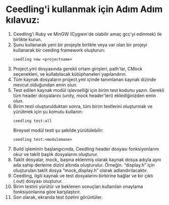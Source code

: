 # Ceedling'i kullanmak için Adım Adım kılavuz:
1. Ceedling'i Ruby ve MinGW (Cygwin'de olabilir amaç gcc'yi edinmek) ile birlikte kurun.
2. Şunu kullanarak yeni bir projeyle birlikte veya var olan bir projeyi kullanarak bir ceeding framework oluşturun:
	```shell
	ceedling new <projectname>
	```
1. Project.yml dosyasında gerekli ortam girişleri, path'lar, CMock seçenekleri, ve kullabılacak kütüphaneleri yapılandırın.
2. Tüm kaynak dosyaların project.yml içinde tanımlanan kaynak dizinde mevcut olduğundan emin olun.
3. Test edilen kaynak modül işlevselliği için birim test kodunu yazın. Gerekli tüm header dosyalarını (unity, mock header'leri) eklediğinizden emin olun.
4. Birim testi oluşturulduktan sonra, tüm birim testlerini oluşturmak ve yürütmek için şu komutu kullanın:
	```shell
	ceedling test:all
	```
	Bireysel modül testi şu şekilde yürütülebilir:
	```shell
	ceedling test:<modulemane>
	```
7. Build işleminin başlangıcında, Ceedling header dosyası fonksiyonlarını okur ve taklit başlık dosyalarını oluşturur.
8. Taklit dosyalar, mock_ başına eklenmiş olarak kaynak dosya adıyla aynı ada sahip derleme dizini altında oluşturulur. Örneğin. “display.h” için oluşturulan taklit dosya “mock_display.h” olarak adlandırılacaktır.
9. Ceedling, ilgili kaynak ve test dosyalarını birbirine bağlar ve bir çıktı (.out) dosyası oluşturur.
10. Birim testini yürütür ve beklenen sonuçları kullanılan onaylama fonksiyonlarına göre karşılaştırır.
11. Son olarak, ekranda test özetini görüntüler.